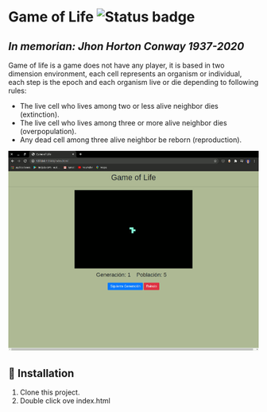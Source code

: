 # Game of Life ![Status badge](https://img.shields.io/badge/status-in%20progress-yellow)

## *In memorian: Jhon Horton Conway 1937-2020* 
Game of life is a game does not have any player, it is based in two dimension environment, each cell represents an organism or individual, each step is the epoch and each organism live or die depending to following rules:

  - The live cell who lives among two or less alive neighbor dies (extinction).
  - The live cell who lives among three or more alive neighbor dies (overpopulation).
  - Any dead cell among three alive neighbor be reborn (reproduction).

<p align="center">
  <img src="https://github.com/FernandoEspana/Game-of-Life/blob/master/Game_Of_Life.gif?raw=true" alt="IoTStations image"/>
</p>

## 🚀 Installation
1. Clone this project.
2. Double click ove index.html
